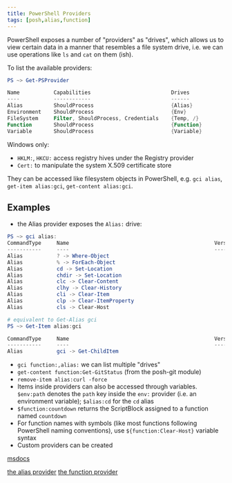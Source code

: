 ```yaml
---
title: PowerShell Providers
tags: [posh,alias,function]
---
```


PowerShell exposes a number of "providers" as "drives", which allows us to view certain data in a manner that resembles a file system drive,
i.e. we can use operations like `ls` and `cat` on them (ish).

To list the available providers:
```powershell
PS ~> Get-PSProvider

Name           Capabilities                          Drives
----           ------------                          ------
Alias          ShouldProcess                         {Alias}
Environment    ShouldProcess                         {Env}
FileSystem     Filter, ShouldProcess, Credentials    {Temp, /}
Function       ShouldProcess                         {Function}
Variable       ShouldProcess                         {Variable}
```

Windows only:
- `HKLM:`, `HKCU:` access registry hives under the Registry provider
- `Cert:` to manipulate the system X.509 certificate store


They can be accessed like filesystem objects in PowerShell, e.g. `gci alias`, `get-item alias:gci`, `get-content alias:gci`.

## Examples

- the Alias provider exposes the `Alias:` drive:
```powershell
PS ~> gci alias:
CommandType     Name                                               Version    Source
-----------     ----                                               -------    ------
Alias           ? -> Where-Object                                             
Alias           % -> ForEach-Object                                           
Alias           cd -> Set-Location                                            
Alias           chdir -> Set-Location                                         
Alias           clc -> Clear-Content                                          
Alias           clhy -> Clear-History                                         
Alias           cli -> Clear-Item                                             
Alias           clp -> Clear-ItemProperty                                     
Alias           cls -> Clear-Host                                             

# equivalent to Get-Alias gci
PS ~> Get-Item alias:gci 

CommandType     Name                                               Version    Source
-----------     ----                                               -------    ------
Alias           gci -> Get-ChildItem                                          
```

- `gci function:,alias:` we can list multiple "drives"
- `get-content function:Get-GitStatus` (from the posh-git module)
- `remove-item alias:curl -force`
- Items inside providers can also be accessed through variables. `$env:path` denotes the `path` key inside the `env:` provider (i.e. an environment variable); `$alias:cd` for the `cd` alias
- `$function:countdown` returns the ScriptBlock assigned to a function named `countdown` 
- For function names with symbols (like most functions following PowerShell naming conventions), use `${function:Clear-Host}` variable syntax
- Custom providers can be created


[msdocs](https://learn.microsoft.com/en-us/powershell/module/microsoft.powershell.core/about/about_providers)

[the alias provider](https://learn.microsoft.com/en-us/powershell/module/microsoft.powershell.core/about/about_alias_provider?view=powershell-7.5)
[the function provider](https://learn.microsoft.com/en-us/powershell/module/microsoft.powershell.core/about/about_function_provider?view=powershell-7.5)
